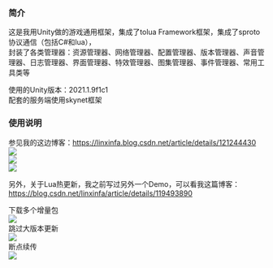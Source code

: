 ### 简介
这是我用Unity做的游戏通用框架，集成了tolua Framework框架，集成了sproto协议通信（包括C#和lua），  
封装了各类管理器：资源管理器、网络管理器、配置管理器、版本管理器、声音管理器、日志管理器、界面管理器、特效管理器、图集管理器、事件管理器、常用工具类等  

使用的Unity版本：2021.1.9f1c1  
配套的服务端使用skynet框架  

### 使用说明
参见我的这边博客：https://linxinfa.blog.csdn.net/article/details/121244430   
![](https://img-blog.csdnimg.cn/1ce72256db7d4726883fb6ed9ba2cac4.png)  
![](https://img-blog.csdnimg.cn/660600feb2314090982c82b4f7226beb.gif)  
![](https://img-blog.csdnimg.cn/5356f0bb9c1d40ff8685c804c64a4075.png)  

另外，关于Lua热更新，我之前写过另外一个Demo，可以看我这篇博客：  
https://blog.csdn.net/linxinfa/article/details/119493890  

下载多个增量包  
![](https://img-blog.csdnimg.cn/432dc12d06e043a3afee960827629643.gif)  
跳过大版本更新  
![](https://img-blog.csdnimg.cn/f1fce415ed91437bbf87c5eb2e1a99ea.gif)  
断点续传  
![](https://img-blog.csdnimg.cn/f52f0de5fa8f4415b975f477e6b54083.gif)  



